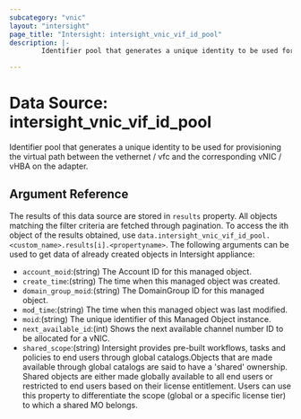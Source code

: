 ```yaml
---
subcategory: "vnic"
layout: "intersight"
page_title: "Intersight: intersight_vnic_vif_id_pool"
description: |-
        Identifier pool that generates a unique identity to be used for provisioning the virtual path between the vethernet / vfc and the corresponding vNIC / vHBA on the adapter.

---
```


# Data Source: intersight_vnic_vif_id_pool
Identifier pool that generates a unique identity to be used for provisioning the virtual path between the vethernet / vfc and the corresponding vNIC / vHBA on the adapter.
## Argument Reference
The results of this data source are stored in `results` property.
All objects matching the filter criteria are fetched through pagination.
To access the ith object of the results obtained, use `data.intersight_vnic_vif_id_pool.<custom_name>.results[i].<propertyname>`.
The following arguments can be used to get data of already created objects in Intersight appliance:
* `account_moid`:(string) The Account ID for this managed object. 
* `create_time`:(string) The time when this managed object was created. 
* `domain_group_moid`:(string) The DomainGroup ID for this managed object. 
* `mod_time`:(string) The time when this managed object was last modified. 
* `moid`:(string) The unique identifier of this Managed Object instance. 
* `next_available_id`:(int) Shows the next available channel number ID to be allocated for a vNIC. 
* `shared_scope`:(string) Intersight provides pre-built workflows, tasks and policies to end users through global catalogs.Objects that are made available through global catalogs are said to have a 'shared' ownership. Shared objects are either made globally available to all end users or restricted to end users based on their license entitlement. Users can use this property to differentiate the scope (global or a specific license tier) to which a shared MO belongs. 
 
